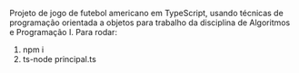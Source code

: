 Projeto de jogo de futebol americano em TypeScript, usando técnicas de programação orientada a objetos para trabalho da disciplina de Algoritmos e Programação I.
Para rodar:
1) npm i
2) ts-node principal.ts

